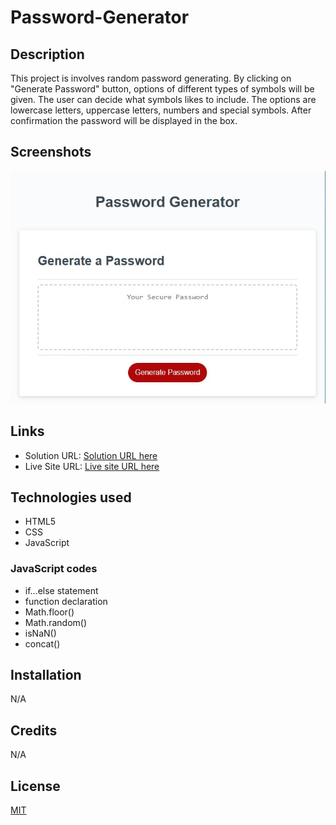 # Password-Generator

## Description

This project is involves random password generating. By clicking on "Generate Password" button, options of different types of symbols will be given. The user can decide what symbols likes to include. The options are lowercase letters, uppercase letters, numbers and special symbols. After confirmation the password will be displayed in the box.


## Screenshots

![](./images/screenshot.jpg)



## Links

- Solution URL: [Solution URL here](https://github.com/KodeIva/Password-Generator)
- Live Site URL: [Live site URL here](https://kodeiva.github.io/Password-Generator/)


## Technologies used

- HTML5
- CSS 
- JavaScript


### JavaScript codes

- if...else statement
- function declaration
- Math.floor()
- Math.random()
- isNaN()
- concat()


## Installation

 N/A


## Credits

N/A


## License
[MIT](https://choosealicense.com/licenses/mit/)
